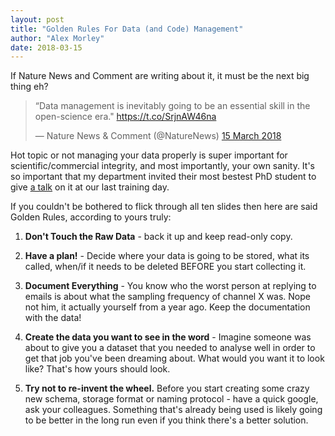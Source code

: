 ```yaml
---
layout: post
title: "Golden Rules For Data (and Code) Management"
author: "Alex Morley"
date: 2018-03-15
---
```


If Nature News and Comment are writing about it, it must be the next big thing eh?

<blockquote class="twitter-tweet" data-lang="en-gb"><p lang="en" dir="ltr">“Data management is inevitably going to be an essential skill in the open-science era.&quot; <a href="https://t.co/SrjnAW46na">https://t.co/SrjnAW46na</a></p>&mdash; Nature News &amp; Comment (@NatureNews) <a href="https://twitter.com/NatureNews/status/974339459381645314?ref_src=twsrc%5Etfw">15 March 2018</a></blockquote>
<script async src="https://platform.twitter.com/widgets.js" charset="utf-8"></script>

Hot topic or not managing your data properly is super important for scientific/commercial integrity, and most importantly, your own sanity. It's so important that my department invited their most bestest PhD student to give [a talk](/projects/SSIFellowship/data-talk) on it at our last training day.

If you couldn't be bothered to flick through all ten slides then here are said Golden Rules, according to yours truly:

1. **Don't Touch the Raw Data** - back it up and keep read-only copy.

2. **Have a plan!** - Decide where your data is going to be stored, what its called, when/if it needs to be deleted BEFORE you start collecting it.

3. **Document Everything** - You know who the worst person at replying to emails is about what the sampling frequency of channel X was. Nope not him, it actually yourself from a year ago. Keep the documentation with the data!

4. **Create the data you want to see in the word** - Imagine someone was about to give you a dataset that you needed to analyse well in order to get that job you've been dreaming about. What would you want it to look like? That's how yours should look.

5. **Try not to re-invent the wheel.** Before you start creating some crazy new schema, storage format or naming protocol - have a quick google, ask your colleagues. Something that's already being used is likely going to be better in the long run even if you think there's a better solution.


